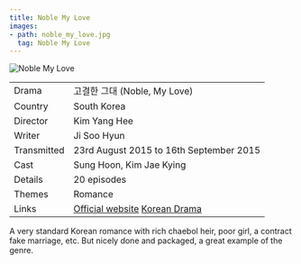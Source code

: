 ```yaml
---
title: Noble My Love
images:
- path: noble_my_love.jpg
  tag: Noble My Love
---
```

![Noble My Love](noble_my_love.jpg)


| | |
|-|-|
Drama|&#44256;&#44208;&#54620; &#44536;&#45824; (Noble, My Love)
Country|South Korea
Director|Kim Yang Hee
Writer|Ji Soo Hyun
Transmitted|23rd August 2015 to 16th September 2015
Cast|Sung Hoon, Kim Jae Kying
Details|20 episodes
Themes|Romance
Links|[Official website](https://tv.naver.com/noblemylove) [Korean Drama](https://www.koreandrama.org/noble-my-love/)

A very standard Korean romance with rich chaebol heir, poor
girl, a contract fake marriage, etc. But nicely done and
packaged, a great example of the genre.
